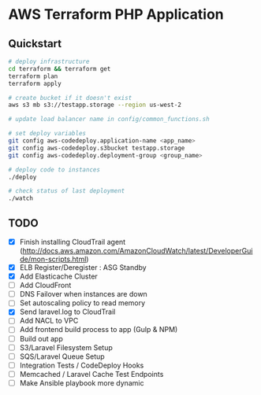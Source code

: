 # AWS Terraform PHP Application

## Quickstart
```sh
# deploy infrastructure
cd terraform && terraform get
terraform plan
terraform apply

# create bucket if it doesn't exist
aws s3 mb s3://testapp.storage --region us-west-2

# update load balancer name in config/common_functions.sh

# set deploy variables
git config aws-codedeploy.application-name <app_name>
git config aws-codedeploy.s3bucket testapp.storage
git config aws-codedeploy.deployment-group <group_name>

# deploy code to instances
./deploy

# check status of last deployment
./watch
```

## TODO

- [X] Finish installing CloudTrail agent (http://docs.aws.amazon.com/AmazonCloudWatch/latest/DeveloperGuide/mon-scripts.html)
- [X] ELB Register/Deregister : ASG Standby
- [X] Add Elasticache Cluster
- [ ] Add CloudFront
- [ ] DNS Failover when instances are down
- [ ] Set autoscaling policy to read memory
- [X] Send laravel.log to CloudTrail
- [ ] Add NACL to VPC
- [ ] Add frontend build process to app (Gulp & NPM)
- [ ] Build out app
- [ ] S3/Laravel Filesystem Setup
- [ ] SQS/Laravel Queue Setup
- [ ] Integration Tests / CodeDeploy Hooks
- [ ] Memcached / Laravel Cache Test Endpoints
- [ ] Make Ansible playbook more dynamic
